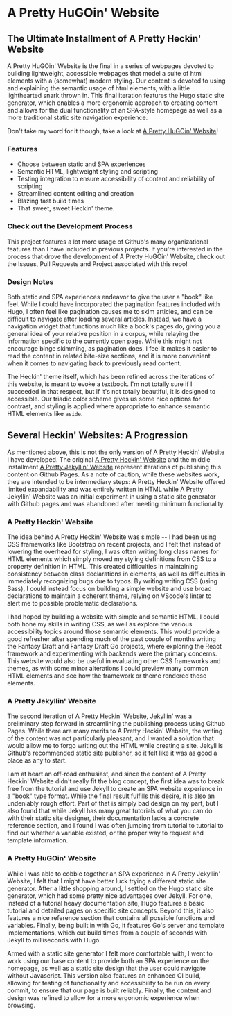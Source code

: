 # A Pretty HuGOin' Website
## The Ultimate Installment of A Pretty Heckin' Website

A Pretty HuGOin' Website is the final in a series of webpages devoted to building lightweight, accessible webpages that model a suite of html elements with a (somewhat) modern styling.  Our content is devoted to using and explaining the semantic usage of html elements, with a little lighthearted snark thrown in.  This final iteration features the Hugo static site generator, which enables a more ergonomic approach to creating content and allows for the dual functionality of an SPA-style homepage as well as a more traditional static site navigation experience.

Don't take my word for it though, take a look at [A Pretty HuGOin' Website](https://philotfarnsworth.github.io/APrettyHuGOinWebsite/)!

### Features
- Choose between static and SPA experiences
- Semantic HTML, lightweight styling and scripting
- Testing integration to ensure accessibility of content and reliability of scripting
- Streamlined content editing and creation
- Blazing fast build times
- That sweet, sweet Heckin' theme.

### Check out the Development Process
This project features a lot more usage of Github's many organizational features than I have included in previous projects.  If you're interested in the process that drove the development of A Pretty HuGOin' Website, check out the Issues, Pull Requests and Project associated with this repo!

### Design Notes
Both static and SPA experiences endeavor to give the user a "book" like feel.  While I could have incorporated the pagination features included with Hugo, I often feel like pagination causes me to skim articles, and can be difficult to navigate after loading several articles.  Instead, we have a navigation widget that functions much like a book's pages do, giving you a general idea of your relative position in a corpus, while relaying the information specific to the currently open page.  While this might not encourage binge skimming, as pagination does, I feel it makes it easier to read the content in related bite-size sections, and it is more convenient when it comes to navigating back to previously read content.

The Heckin' theme itself, which has been refined across the iterations of this website, is meant to evoke a textbook.  I'm not totally sure if I succeeded in that respect, but if it's not totally beautiful, it is designed to accessible.  Our triadic color scheme gives us some nice options for contrast, and styling is applied where appropriate to enhance semantic HTML elements like `aside`.

## Several Heckin' Websites: A Progression
As mentioned above, this is not the only version of A Pretty Heckin' Website I have developed.  The original [A Pretty Heckin' Website](https://philotfarnsworth.github.io/APrettyHeckinWebsite/) and the middle installment [A Pretty Jekyllin' Website](https://philotfarnsworth.github.io/APrettyJekyllinWebsite/) represent iterations of publishing this content on Github Pages.  As a note of caution, while these websites work, they are intended to be intermediary steps:  A Pretty Heckin' Website offered limited expandability and was entirely written in HTML while A Pretty Jekyllin' Website was an initial experiment in using a static site generator with Github pages and was abandoned after meeting minimum functionality.

### A Pretty Heckin' Website
The idea behind A Pretty Heckin' Website was simple --  I had been using CSS frameworks like Bootstrap on recent projects, and I felt that instead of lowering the overhead for styling, I was often writing long class names for HTML elements which simply moved my styling definitions from CSS to a property definition in HTML.  This created difficulties in maintaining consistency between class declarations in elements, as well as difficulties in immediately recognizing bugs due to typos. By writing writing CSS (using Sass), I could instead focus on building a simple website and use broad declarations to maintain a coherent theme, relying on VScode's linter to alert me to possible problematic declarations. 

I had hoped by building a website with simple and semantic HTML, I could both hone my skills in writing CSS, as well as explore the various accessibility topics around those semantic elements.  This would provide a good refresher after spending much of the past couple of months writing the Fantasy Draft and Fantasy Draft Go projects, where exploring the React framework and experimenting with backends were the primary concerns.  This website would also be useful in evaluating other CSS frameworks and themes, as with some minor alterations I could preview many common HTML elements and see how the framework or theme rendered those elements.

### A Pretty Jekyllin' Website
The second iteration of A Pretty Heckin' Website, Jekyllin' was a preliminary step forward in streamlining the publishing process using Github Pages.  While there are many merits to A Pretty Heckin' Website, the writing of the content was not particularly pleasant, and I wanted a solution that would allow me to forgo writing out the HTML while creating a site.  Jekyll is Github's recommended static site publisher, so it felt like it was as good a place as any to start.

I am at heart an off-road enthusiast, and since the content of A Pretty Heckin' Website didn't really fit the blog concept, the first idea was to break free from the tutorial and use Jekyll to create an SPA website experience in a "book" type format.  While the final result fulfills this desire, it is also an undeniably rough effort.  Part of that is simply bad design on my part, but I also found that while Jekyll has many great tutorials of what you can do with their static site designer, their documentation lacks a concrete reference section, and I found I was often jumping from tutorial to tutorial to find out whether a variable existed, or the proper way to request and template information.

### A Pretty HuGOin' Website
While I was able to cobble together an SPA experience in A Pretty Jekyllin' Website, I felt that I might have better luck trying a different static site generator.  After a little shopping around, I settled on the Hugo static site generator, which had some pretty nice advantages over Jekyll.  For one, instead of a tutorial heavy documentation site, Hugo features a basic tutorial and detailed pages on specific site concepts.  Beyond this, it also features a nice reference section that contains all possible functions and variables.  Finally, being built in with Go, it features Go's server and template implementations, which cut build times from a couple of seconds with Jekyll to milliseconds with Hugo.

Armed with a static site generator I felt more comfortable with, I went to work using our base content to provide both an SPA experience on the homepage, as well as a static site design that the user could navigate without Javascript.  This version also features an enhanced CI build, allowing for testing of functionality and accessibility to be run on every commit, to ensure that our page is built reliably.  Finally, the content and design was refined to allow for a more ergonomic experience when browsing.